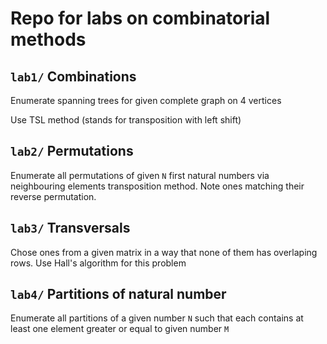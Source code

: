# Repo for labs on combinatorial methods

## `lab1/` Combinations

Enumerate spanning trees for given complete graph on 4 vertices

Use TSL method (stands for transposition with left shift)

## `lab2/` Permutations

Enumerate all permutations of given `N` first natural numbers
via neighbouring elements transposition method. Note ones matching their reverse permutation.

## `lab3/` Transversals

Chose ones from a given matrix in a way that none of them has overlaping rows. Use Hall's algorithm for this problem

## `lab4/` Partitions of natural number

Enumerate all partitions of a given number `N` such that each contains at least one element greater or equal to given number `M`